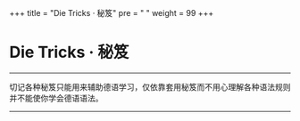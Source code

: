 +++
title = "Die Tricks · 秘笈"
pre = "<i class='fas fa-map-signs'></i> "
weight = 99
+++

# Die Tricks · 秘笈

---

切记各种秘笈只能用来辅助德语学习，仅依靠套用秘笈而不用心理解各种语法规则并不能使你学会德语语法。

---

<center><i class="fas fa-bookmark"></i></center>
